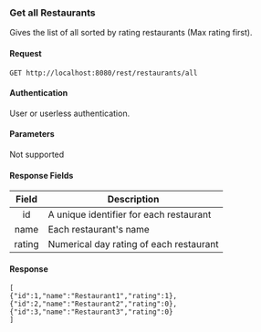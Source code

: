 ### Get all Restaurants
Gives the list of all sorted by rating restaurants (Max rating first).

#### Request
`GET http://localhost:8080/rest/restaurants/all`

#### Authentication
User or userless authentication.

#### Parameters
Not supported

#### Response Fields
| Field  | Description                                  |
|:------:|----------------------------------------------|
|  id    | A unique identifier for each restaurant      |
|  name  | Each restaurant's name                       |
| rating | Numerical day rating of each restaurant      |

#### Response
```
[
{"id":1,"name":"Restaurant1","rating":1},
{"id":2,"name":"Restaurant2","rating":0},
{"id":3,"name":"Restaurant3","rating":0}
]
```

